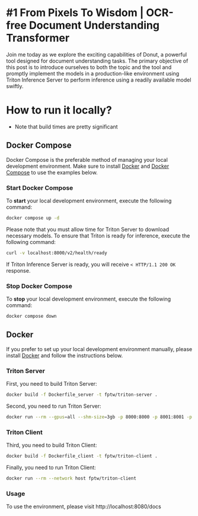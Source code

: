 # #1 From Pixels To Wisdom | OCR-free Document Understanding Transformer

Join me today as we explore the exciting capabilities of Donut, a powerful tool designed for document understanding tasks. The primary objective of this post is to introduce ourselves to both the topic and the tool and promptly implement the models in a production-like environment using Triton Inference Server to perform inference using a readily available model swiftly.

# How to run it locally?

- Note that build times are pretty significant

## Docker Compose

Docker Compose is the preferable method of managing your local development environment. Make sure to install [Docker](https://docs.docker.com/get-docker/) and [Docker Compose](https://docs.docker.com/compose/install/) to use the examples below.

### Start Docker Compose

To **start** your local development environment, execute the following command:

```bash
docker compose up -d
```

Please note that you must allow time for Triton Server to download necessary models. To ensure that Triton is ready for inference, execute the following command:

```bash
curl -v localhost:8000/v2/health/ready
```

If Triton Inference Server is ready, you will receive `< HTTP/1.1 200 OK` response.

### Stop Docker Compose

To **stop** your local development environment, execute the following command:

```bash
docker compose down
```

## Docker

If you prefer to set up your local development environment manually, please install [Docker](https://docs.docker.com/get-docker/) and follow the instructions below.

### Triton Server

First, you need to build Triton Server:

```bash
docker build -f Dockerfile_server -t fptw/triton-server .
```

Second, you need to run Triton Server:

```bash
docker run --rm --gpus=all --shm-size=3gb -p 8000:8000 -p 8001:8001 -p 8002:8002 -v ${PWD}/model_repository:/model_repository/ fptw/triton-server
```

### Triton Client

Third, you need to build Triton Client:

```bash
docker build -f Dockerfile_client -t fptw/triton-client .
```

Finally, you need to run Triton Client:

```bash
docker run --rm --network host fptw/triton-client
```

### Usage

To use the environment, please visit http://localhost:8080/docs
